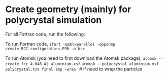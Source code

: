 # Create geometry (mainly) for polycrystal simulation
For all Fortran code, run the following:

To run Fortran code, 
`ifort -qmkl=parallel -qopenmp create_BCC_configuration.F90 -o bcc`

To run Atomsk (you need to first download the Atomsk package),
`atomsk --create fcc 4.046 Al aluminium.xsf`
`atomsk --polycrystal aluminium.xsf polycrystal.txt final.lmp -wrap ` # if need to wrap the particles
